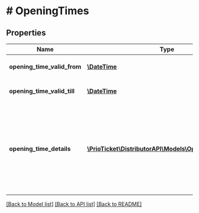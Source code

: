 # # OpeningTimes

## Properties

Name | Type | Description | Notes
------------ | ------------- | ------------- | -------------
**opening_time_valid_from** | [**\DateTime**](\DateTime.md) | Opening time valid from. | [optional]
**opening_time_valid_till** | [**\DateTime**](\DateTime.md) | Opening time valid till. | [optional]
**opening_time_details** | [**\PrioTicket\DistributorAPI\Models\OpeningTimeDetail[]**](OpeningTimeDetail.md) | Opening Time Details, based on the days of the week. If unset, the product / venue can be deemed unavailable / closed. |

[[Back to Model list]](../../README.md#models) [[Back to API list]](../../README.md#endpoints) [[Back to README]](../../README.md)
